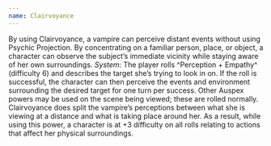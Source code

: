 ```yaml
---
name: Clairvoyance
---
```


By using Clairvoyance, a vampire can perceive distant events without using Psychic Projection. By concentrating on a familiar person, place, or object, a character can observe the subject’s immediate vicinity while staying aware of her own surroundings.
_System_: The player rolls ^Perception + Empathy^ (difficulty 6) and describes the target she’s trying to look in on. If the roll is successful, the character can then perceive the events and environment surrounding the desired target for one turn per success. Other Auspex powers may be used on the scene being viewed; these are rolled normally. Clairvoyance does split the vampire’s perceptions between what she is viewing at a distance and what is taking place around her. As a result, while using this power, a character is at +3 difficulty on all rolls relating to actions that affect her physical surroundings.